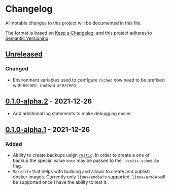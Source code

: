 # Changelog
All notable changes to this project will be documented in this file.

The format is based on [Keep a Changelog](https://keepachangelog.com/en/1.0.0/),
and this project adheres to [Semantic Versioning](https://semver.org/spec/v2.0.0.html).

## [Unreleased]

### Changed

* Environment variables used to configure `rsched` now need to be
  prefixed with `RSCHED_` instead of `RSCHED__`.

## [0.1.0-alpha.2] - 2021-12-26

* Add additional log statements to make debugging easier.

## [0.1.0-alpha.1] - 2021-12-26

### Added

* Ability to create backups usign [`restic`](https://restic.net/). In
  order to create a one of backup the special value `once` may be passed
  to the `-restic-schedule` flag.
* `Makefile` that helps with building and allows to create and publish
  docker images. Currently only `linux/amd64` is supported.
  `linux/arm64` will be supported once I have the ability to test it.

[Unreleased]: https://github.com/fhofherr/rsched/compare/v0.1.0-alpha.2...HEAD
[0.1.0-alpha.2]: https://github.com/fhofherr/rsched/compare/v0.1.0-alpha.1...v0.1.0-alpha.2
[0.1.0-alpha.1]: https://github.com/fhofherr/rsched/compare/v0.0.0...v0.1.0-alpha.1
[0.0.0]: https://github.com/fhofherr/rsched/releases/tag/v0.0.0
